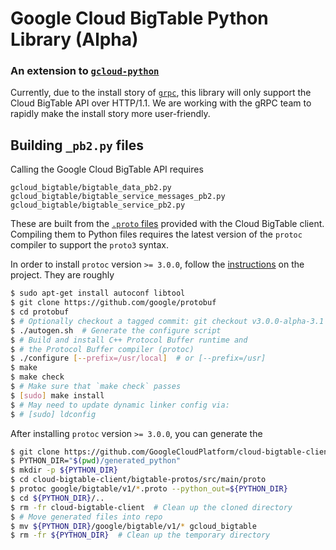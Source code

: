 # Google Cloud BigTable Python Library (Alpha)

### An extension to [`gcloud-python`][1]

Currently, due to the install story of [`grpc`][2], this library will only
support the Cloud BigTable API over HTTP/1.1. We are working with the
gRPC team to rapidly make the install story more user-friendly.

## Building `_pb2.py` files

Calling the Google Cloud BigTable API requires

```
gcloud_bigtable/bigtable_data_pb2.py
gcloud_bigtable/bigtable_service_messages_pb2.py
gcloud_bigtable/bigtable_service_pb2.py
```

These are built from the [`.proto` files][3] provided with the
Cloud BigTable client. Compiling them to Python files requires
the latest version of the `protoc` compiler to support the
`proto3` syntax.

In order to install `protoc` version `>= 3.0.0`, follow the
[instructions][4] on the project. They are roughly

```bash
$ sudo apt-get install autoconf libtool
$ git clone https://github.com/google/protobuf
$ cd protobuf
$ # Optionally checkout a tagged commit: git checkout v3.0.0-alpha-3.1
$ ./autogen.sh  # Generate the configure script
$ # Build and install C++ Protocol Buffer runtime and
$ # the Protocol Buffer compiler (protoc)
$ ./configure [--prefix=/usr/local]  # or [--prefix=/usr]
$ make
$ make check
$ # Make sure that `make check` passes
$ [sudo] make install
$ # May need to update dynamic linker config via:
$ # [sudo] ldconfig
```

After installing `protoc` version `>= 3.0.0`, you can generate the

```bash
$ git clone https://github.com/GoogleCloudPlatform/cloud-bigtable-client
$ PYTHON_DIR="$(pwd)/generated_python"
$ mkdir -p ${PYTHON_DIR}
$ cd cloud-bigtable-client/bigtable-protos/src/main/proto
$ protoc google/bigtable/v1/*.proto --python_out=${PYTHON_DIR}
$ cd ${PYTHON_DIR}/..
$ rm -fr cloud-bigtable-client  # Clean up the cloned directory
$ # Move generated files into repo
$ mv ${PYTHON_DIR}/google/bigtable/v1/* gcloud_bigtable
$ rm -fr ${PYTHON_DIR}  # Clean up the temporary directory
```

[1]: https://github.com/GoogleCloudPlatform/gcloud-python
[2]: https://www.grpc.io/
[3]: https://github.com/GoogleCloudPlatform/cloud-bigtable-client/tree/master/bigtable-protos/src/main/proto/google/bigtable/v1
[4]: https://github.com/google/protobuf
